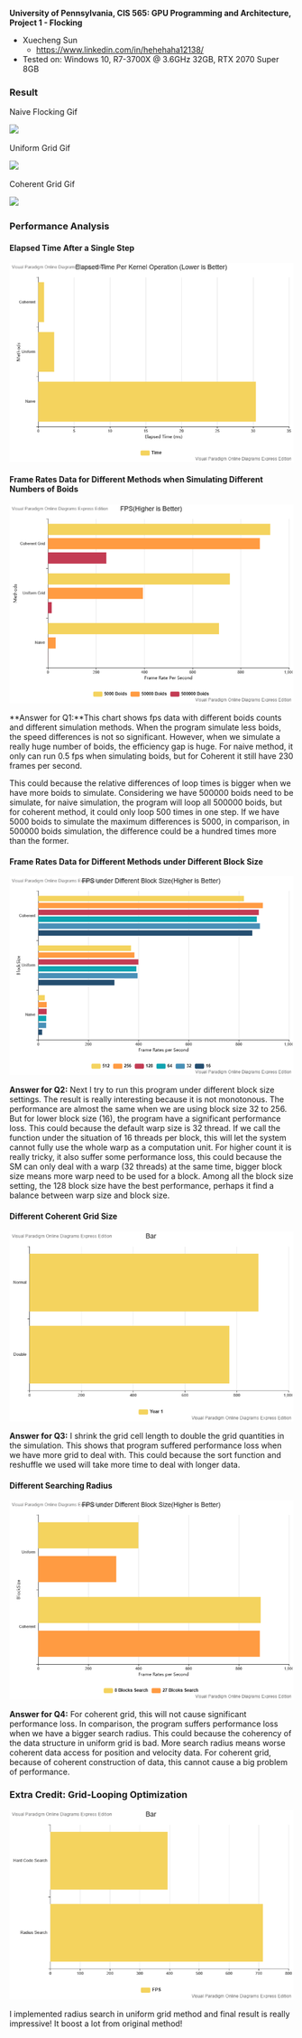 **University of Pennsylvania, CIS 565: GPU Programming and Architecture,
Project 1 - Flocking**

* Xuecheng Sun
  * https://www.linkedin.com/in/hehehaha12138/
* Tested on: Windows 10, R7-3700X @ 3.6GHz 32GB, RTX 2070 Super 8GB

### Result

Naive Flocking Gif

![](./images/Naive%20Visualized.gif)

Uniform Grid Gif

![](./images/Uniform%20Grid%20Visualized.gif)

Coherent Grid Gif

![](./images/Coherent%20Grid%20Visualized.gif)



### Performance Analysis

#### Elapsed Time After a Single Step

![](./images/Elapsed%20Time%20Chart.png)



#### Frame Rates Data for Different  Methods when Simulating Different Numbers of Boids

![](./images/Frame%20Rate%20Chart.png)

**Answer for Q1:**This chart shows fps data with different boids counts and different simulation methods. When the program simulate less boids, the speed differences is not so significant. However, when we simulate a really huge number of boids, the efficiency gap is huge. For naive method, it only can run 0.5 fps when simulating boids, but for Coherent it still have 230 frames per second.

This could because the relative differences of loop times is bigger when we have more boids to simulate. Considering we have 500000 boids need to be simulate, for naive simulation, the program will loop all 500000 boids, but for coherent method, it could only loop 500 times in one step. If we have 5000 boids to simulate the maximum differences is 5000, in comparison, in 500000 boids simulation, the difference could be a hundred times more than the former.

#### Frame Rates Data for Different Methods under Different Block Size

![](./images/FPS%20Block%20Size.png)

**Answer for Q2:** Next I try to run this program under different block size settings. The result is really interesting because it is not monotonous. The performance are almost the same when we are using block size 32 to 256. But for lower block size (16), the program have a significant performance loss.  This could because the default warp size is 32 thread. If we call the function under the situation of 16 threads per block, this will let the system cannot fully use the whole warp as a computation unit. For higher count it is really tricky,  it also suffer some performance loss, this could because the SM can only deal with a warp (32 threads) at the same time, bigger block size means more warp need to be used for a block. Among all the block size setting, the 128 block size have the best performance, perhaps it find a balance between warp size and block size.

#### Different Coherent Grid Size

![](./images/Grid%20Count.png)

**Answer for Q3:** I shrink the grid cell length to double the grid quantities in the simulation. This shows that program suffered performance loss when we have more grid to deal with. This could because the sort function and reshuffle we used will take more time to deal with longer data. 



#### Different Searching Radius

![](./images/FPS%20Block%20Search.png)

**Answer for Q4:** For coherent grid, this will not cause significant performance loss. In comparison, the program suffers performance loss when we have a bigger search radius. This could because the coherency of the data structure in uniform grid is bad. More search radius means worse coherent data access for position and velocity data. For coherent grid, because of coherent construction of data, this cannot cause a big problem of performance.



### Extra Credit: Grid-Looping Optimization

![](./images/Radius%20Search.png)

I implemented radius search in uniform grid method and final result is really impressive! It boost a lot from original method!